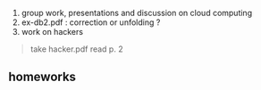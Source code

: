 1. group work, presentations and discussion on cloud computing
2. ex-db2.pdf : correction or unfolding ?
3. work on hackers 

> take hacker.pdf
> read p. 2
> 

## homeworks

